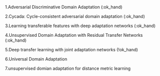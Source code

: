 1.Adversarial Discriminative Domain Adaptation (:ok_hand)

2.Cycada: Cycle-consistent adversarial domain adaptation (:ok_hand)

3.Learning transferable features with deep adaptation networks (:ok_hand)

4.Unsupervised Domain Adaptation with Residual Transfer Networks (:ok_hand)

5.Deep transfer learning with joint adaptation networks (!ok_hand)

6.Universal Domain Adaptation

7.unsupervised domian adaptation for distance metric learning
